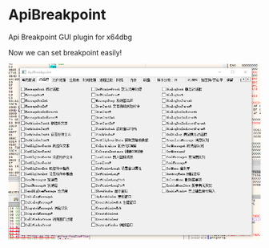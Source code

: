 # ApiBreakpoint
Api Breakpoint GUI plugin for x64dbg

Now we can set breakpoint easily!

![image](1.png)

